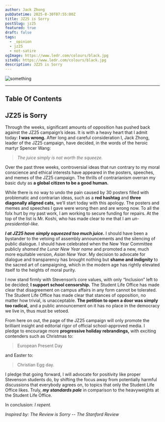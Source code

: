 ```yaml
---
author: Jack Zhong
pubDatetime: 2025-8-30T07:55:00Z
title: JZ25 is Sorry
postSlug: jz25
featured: true
draft: false
tags:
  - _opinion
  - jz25
  - not-satire
ogImage: https://www.ledr.com/colours/black.jpg
siteOG: https://www.ledr.com/colours/black.jpg
description: JZ25 is Sorry
---
```


<img src="https://media.tenor.com/G0OBtQPRa40AAAAM/cat-funny-looking-camera-cat-smurf.gif" alt="something">

---

## Table Of Contents

## JZ25 is Sorry

Through the weeks, significant amounts of opposition has pushed back against the JZ25 campaign’s ideas. It is with a heavy heart that I admit today: **I was wrong.** After long and careful consideration I, Jack Zhong, leader of the JZ25 campaign, have decided, in the words of the heroic martyr Spencer Wang:

> _The juice simply is not worth the squeeze._

Over the past three weeks, controversial ideas that run contrary to my moral conscience and ethical interests have appeared in the posters, speeches, and memes of the JZ25 campaign. The thrills of contrarianism overran my basic duty as **a global citizen to be a good human.**

While there is no way to undo the pain caused by 30 posters filled with problematic and contrarian ideas, such as a **red hashtag** and **three diagonally aligned cats,** we’ll start today with this apology. The posters and memes and speeches I gave were wrong then and are wrong now. To all the folx hurt by my past work, I am working to secure funding for repairs. At the top of the list is Mr. Koshi, who has made clear to me that I am _un-presidential-like._

**_I at JZ25 have simply squeezed too much juice._** I should have been a bystander to the vetoing of assembly announcements and the silencing of public dialogue. I should have celebrated when the New Year Committee publicly _shamed the Lunar New Year name_ and promoted a new, much more equitable version, _Asian New Year_. My decision to advocate for dialogue and transparency has brought nothing but **shame and indignity** to the sacred art of campaigning, which in the modern age has rightly elevated itself to the heights of moral purity.

I now stand firmly with Stevenson’s core values, with only “Inclusion” left to be decided; **I support school censorship.** The Student Life Office has made clear that disagreement on campus affairs in any form cannot be tolerated. The Student Life Office has made clear that stances of opposition, no matter how trivial, is unacceptable. **The petition to open a door was simply too radical,** and a public announcement on it has no place in the democracy we live in, thus must be vetoed.

From here on out, the page of the JZ25 campaign will only promote the brilliant insight and editorial rigor of official school-approved media. I pledge to encourage more **progressive holiday rebrandings,** with exciting contenders such as Christmas to:

> European Present Day

and Easter to:

> Christian Egg day.

I pledge that going forward, I will advocate for positivity like proper Stevenson students do, by shifting the focus away from potentially harmful discussions that everybody agrees on, to topics that only the Student Life Office likes. Truly, **_my standards pale_** in comparison to the heavyweights at the Student Life Office.

In conclusion: _I repent._

_Inspired by: The Review is Sorry_
_-- The Stanford Review_
